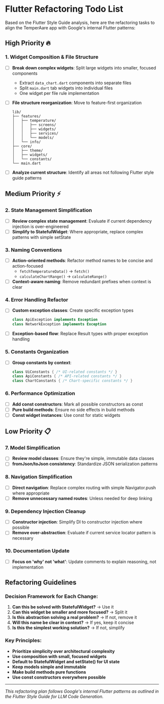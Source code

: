 # Flutter Refactoring Todo List

Based on the Flutter Style Guide analysis, here are the refactoring tasks to align the TemperAare app with Google's internal Flutter patterns:

## High Priority 🔥

### 1. Widget Composition & File Structure
- [ ] **Break down complex widgets**: Split large widgets into smaller, focused components
  - Extract `data_chart.dart` components into separate files
  - Split `main.dart` tab widgets into individual files
  - One widget per file rule implementation

- [ ] **File structure reorganization**: Move to feature-first organization
  ```
  lib/
  ├── features/
  │   ├── temperature/
  │   │   ├── screens/
  │   │   ├── widgets/
  │   │   ├── services/
  │   │   └── models/
  │   └── info/
  ├── core/
  │   ├── theme/
  │   ├── widgets/
  │   └── constants/
  └── main.dart
  ```

- [ ] **Analyze current structure**: Identify all areas not following Flutter style guide patterns

## Medium Priority ⚡

### 2. State Management Simplification
- [ ] **Review complex state management**: Evaluate if current dependency injection is over-engineered
- [ ] **Simplify to StatefulWidget**: Where appropriate, replace complex patterns with simple setState

### 3. Naming Conventions
- [ ] **Action-oriented methods**: Refactor method names to be concise and action-focused
  - `fetchTemperatureData()` → `fetch()`
  - `calculateChartRange()` → `calculateRange()`
- [ ] **Context-aware naming**: Remove redundant prefixes when context is clear

### 4. Error Handling Refactor
- [ ] **Custom exception classes**: Create specific exception types
  ```dart
  class ApiException implements Exception
  class NetworkException implements Exception
  ```
- [ ] **Exception-based flow**: Replace Result types with proper exception handling

### 5. Constants Organization
- [ ] **Group constants by context**:
  ```dart
  class UiConstants { /* UI-related constants */ }
  class ApiConstants { /* API-related constants */ }
  class ChartConstants { /* Chart-specific constants */ }
  ```

### 6. Performance Optimization
- [ ] **Add const constructors**: Mark all possible constructors as const
- [ ] **Pure build methods**: Ensure no side effects in build methods
- [ ] **Const widget instances**: Use const for static widgets

## Low Priority 📋

### 7. Model Simplification
- [ ] **Review model classes**: Ensure they're simple, immutable data classes
- [ ] **fromJson/toJson consistency**: Standardize JSON serialization patterns

### 8. Navigation Simplification
- [ ] **Direct navigation**: Replace complex routing with simple Navigator.push where appropriate
- [ ] **Remove unnecessary named routes**: Unless needed for deep linking

### 9. Dependency Injection Cleanup
- [ ] **Constructor injection**: Simplify DI to constructor injection where possible
- [ ] **Remove over-abstraction**: Evaluate if current service locator pattern is necessary

### 10. Documentation Update
- [ ] **Focus on 'why' not 'what'**: Update comments to explain reasoning, not implementation

## Refactoring Guidelines

### Decision Framework for Each Change:
1. **Can this be solved with StatefulWidget?** → Use it
2. **Can this widget be smaller and more focused?** → Split it  
3. **Is this abstraction solving a real problem?** → If not, remove it
4. **Will this name be clear in context?** → If yes, keep it concise
5. **Is this the simplest working solution?** → If not, simplify

### Key Principles:
- **Prioritize simplicity over architectural complexity**
- **Use composition with small, focused widgets**
- **Default to StatefulWidget and setState() for UI state**
- **Keep models simple and immutable**
- **Make build methods pure functions**
- **Use const constructors everywhere possible**

---

*This refactoring plan follows Google's internal Flutter patterns as outlined in the Flutter Style Guide for LLM Code Generation.*